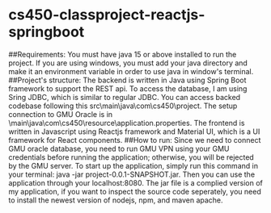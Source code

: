 # cs450-classproject-reactjs-springboot

##Requirements:
You must have java 15 or above installed to run the project.
If you are using windows, you must add your java directory and make it an environment variable in order to use java in window's terminal.
##Project's structure:
The backend is written in Java using Spring Boot framework to support the REST api. To access the database, I am using Sring JDBC, which is similar to regular JDBC. You can access backed codebase following this src\main\java\com\cs450\project\. The setup connection to GMU Oracle is in \main\java\com\cs450\resource\application.properties.
The frontend is written in Javascript using Reactjs framework and Material UI, which is a UI framework for React components.
##How to run:
Since we need to connect GMU oracle database, you need to run GMU VPN using your GMU credentials before running the application; otherwise, you will be rejected by the GMU server.
To start up the application, simply run this command in your terminal: java -jar project-0.0.1-SNAPSHOT.jar. Then you can use the application through your localhost:8080.
The jar file is a complied version of my application, if you want to inspect the source code seperately, you need to install the newest version of nodejs, npm, and maven apache.
